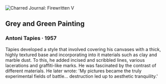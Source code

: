 <div class="artwork-of-the-day">
  <div class="container">
    <div class="img-wrapper">
      <img
        src="https://uploads4.wikiart.org/images/antoni-tapies/grey-and-green-painting-1957.jpg!Large.jpg"
        alt="Charred Journal: Firewritten V" />
    </div>
    <div class="artwork-detail">
      <div class="artwork-origin"> 
        <h2 class="artwork-name">Grey and Green Painting</h2>
        <h3 class="artist">
          Antoni Tapies
                    ·  1957
        </h3>
      </div>
      <p class="description">
        <span class="artwork-description-text ng-binding" ng-bind-html="viewModel.ArtworkOfTheDay.Description | unsafe">Tàpies developed a style that involved covering his canvases with a thick, highly textured base and incorporating into it materials such as clay and marble dust. To this, he added incised and scribbled lines, various lacerations and graffiti-like marks. He was fascinated by the contrast of different materials. He later wrote: 'My pictures became the truly experimental fields of battle... destruction led up to aesthetic tranquility.'</span>
                        <div class="text-shadow-container ng-hide" ng-show="showShadow"></div>
      </p>
    </div>
  </div>

</div>
